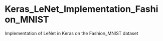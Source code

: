 # Keras_LeNet_Implementation_Fashion_MNIST
Implementation of LeNet in Keras on the Fashion_MNIST dataset
